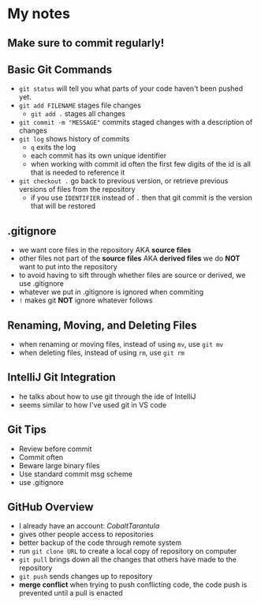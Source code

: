 # My notes
## Make sure to commit regularly!
## Basic Git Commands
* ```git status``` will tell you what parts of your code haven't been pushed yet.
* ```git add FILENAME``` stages file changes
  * ```git add .``` stages all changes
* ```git commit -m "MESSAGE"``` commits staged changes with a description of changes
* ```git log``` shows history of commits
  * ```q``` exits the log
  * each commit has its own unique identifier
  * when working with commit id often the first few digits of the id is all that is needed to reference it
* ```git checkout .``` go back to previous version, or retrieve previous versions of files from the repository
  * if you use ```IDENTIFIER``` instead of ```.``` then that git commit is the version that will be restored
## .gitignore
* we want core files in the repository AKA **source files**
* other files not part of the **source files** AKA **derived files** we do __NOT__ want to put into the repository
* to avoid having to sift through whether files are source or derived, we use .gitignore
* whatever we put in .gitignore is ignored when commiting
* ```!``` makes git __NOT__ ignore whatever follows
## Renaming, Moving, and Deleting Files
* when renaming or moving files, instead of using ```mv```, use ```git mv```
* when deleting files, instead of using ```rm```, use ```git rm```
## IntelliJ Git Integration
* he talks about how to use git through the ide of IntelliJ
* seems similar to how I've used git in VS code
## Git Tips
* Review before commit
* Commit often
* Beware large binary files
* Use standard commit msg scheme
* use .gitignore
## GitHub Overview
* I already have an account: *CobaltTarantula*
* gives other people access to repositories
* better backup of the code through remote system
* run ```git clone URL``` to create a local copy of repository on computer
* ```git pull``` brings down all the changes that others have made to the repository
* ```git push``` sends changes up to repository
* **merge conflict** when trying to push conflicting code, the code push is prevented until a pull is enacted